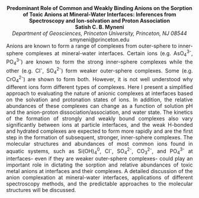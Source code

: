 <center><strong>Predominant Role of Common and Weakly Binding Anions on the Sorption
of Toxic Anions at Mineral-Water Interfaces: Inferences from
Spectroscopy and Ion-solvation and Proton Association</strong>

<center><strong>Satish C. B. Myneni</strong>

<center><i>Department of Geosciences, Princeton University, Princeton, NJ 08544</i>

<center>smyneni@princeton.edu

<center  style=text-align:justify>Anions are known to form a range of complexes from outer-sphere to
inner-sphere complexes at mineral-water interfaces. Certain ions (e.g.
AsO<sub>4</sub><sup>3-</sup>, PO<sub>4</sub><sup>3-</sup>) are known to form the strong inner-sphere
complexes while the other (e.g. Cl<sup>-</sup>, SO<sub>4</sub><sup>2-</sup>) form weaker
outer-sphere complexes. Some (e.g. CrO<sub>4</sub><sup>2-</sup>) are shown to form both.
However, it is not well understood why different ions form different
types of complexes. Here I present a simplified approach to evaluating
the nature of anionic complexes at interfaces based on the solvation and
protonation states of ions. In addition, the relative abundances of
these complexes can change as a function of solution pH and the
anion-proton dissociation/association, and water state. The kinetics of
the formation of strongly and weakly bound complexes also vary
significantly between ions at particle interfaces, and the weak H-bonded
and hydrated complexes are expected to form more rapidly and are the
first step in the formation of subsequent, stronger, inner-sphere
complexes. The molecular structures and abundances of most common ions
found in aquatic systems, such as Si(OH)<sub>4</sub><sup>0</sup>, Cl<sup>-</sup>, SO<sub>4</sub><sup>2-</sup>,
CO<sub>3</sub><sup>2-</sup>, and PO<sub>4</sub><sup>3-</sup> at interfaces- even if they are weaker
outer-sphere complexes- could play an important role in dictating the
sorption and relative abundances of toxic metal anions at interfaces and
their complexes. A detailed discussion of the anion complexation at
mineral-water interfaces, applications of different spectroscopy
methods, and the predictable approaches to the molecular structures will
be discussed.
